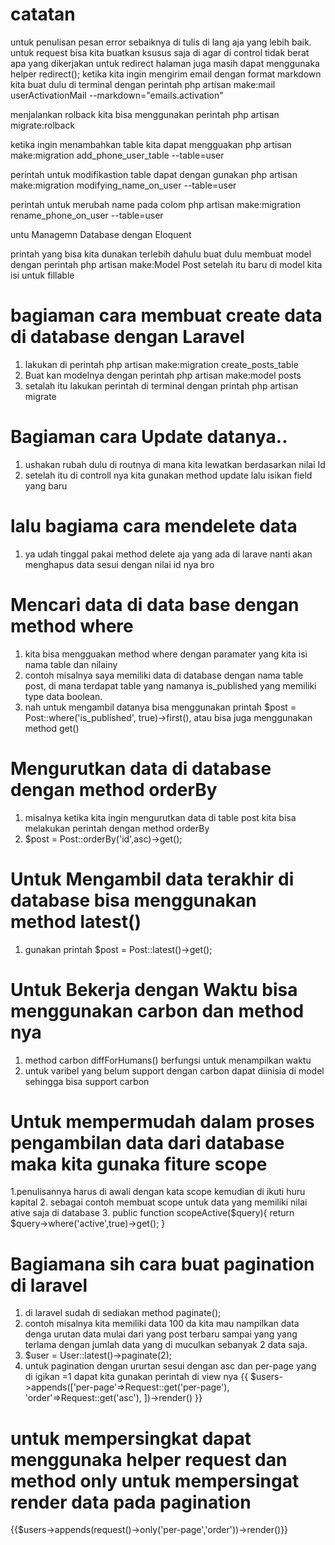 # catatan
untuk penulisan pesan error sebaiknya di tulis di lang aja yang lebih baik.
untuk request bisa kita buatkan ksusus saja di agar di control tidak berat apa yang dikerjakan
untuk redirect halaman juga masih dapat menggunaka  helper redirect();
ketika kita ingin mengirim email dengan format markdown kita buat dulu di terminal dengan perintah
php artisan make:mail userActivationMail --markdown="emails.activation"

menjalankan rolback kita bisa menggunakan perintah php artisan migrate:rolback

ketika ingin menambahkan table kita dapat mengguakan
php artisan make:migration add_phone_user_table --table=user

perintah untuk modifikastion table dapat dengan gunakan
php artisan make:migration modifying_name_on_user --table=user

perintah untuk merubah name pada colom
php artisan make:migration rename_phone_on_user --table=user

untu Managemn Database dengan Eloquent 

printah yang bisa kita dunakan terlebih dahulu buat dulu membuat model dengan perintah
php artisan make:Model Post
setelah itu baru di model kita isi untuk fillable

# bagiaman cara membuat create data di database dengan Laravel
 1. lakukan di perintah php artisan make:migration create_posts_table
 2. Buat kan modelnya dengan perintah php artisan make:model posts
 3. setalah itu lakukan perintah di terminal dengan printah php artisan migrate

 # Bagiaman cara Update datanya.. 
 1. ushakan rubah dulu di routnya di mana kita lewatkan berdasarkan nilai Id
 2. setelah itu di controll nya kita gunakan method update lalu isikan field yang baru
 # lalu bagiama cara mendelete data
 1. ya udah tinggal pakai method delete aja yang ada di larave nanti akan menghapus data sesui dengan nilai id nya bro

 # Mencari data di data base dengan method where
 1. kita bisa mengguakan method where dengan paramater yang kita isi nama table dan nilainy
 2. contoh misalnya saya memiliki data di database dengan nama table post, di mana terdapat table yang namanya is_published yang
 memiliki type data boolean.
 3. nah untuk mengambil datanya bisa menggunakan printah $post  = Post::where('is_published', true)->first(), atau bisa juga menggunakan method get()
 # Mengurutkan data di database dengan method orderBy
 1. misalnya ketika kita ingin mengurutkan data di table post kita bisa melakukan perintah dengan method orderBy
 2. $post = Post::orderBy('id',asc)->get();

 # Untuk Mengambil data terakhir di database bisa menggunakan method latest()
 1. gunakan printah $post = Post::latest()->get();

 # Untuk Bekerja dengan Waktu bisa menggunakan carbon dan method nya
 1. method carbon diffForHumans() berfungsi untuk menampilkan waktu
 2. untuk varibel yang belum support dengan carbon dapat diinisia di model sehingga bisa support carbon

 # Untuk mempermudah dalam proses pengambilan data dari database maka kita gunaka fiture scope
 1.penulisannya harus di awali dengan kata scope kemudian di ikuti huru kapital
 2. sebagai contoh membuat scope untuk data yang memiliki nilai ative saja di database
 3. public function scopeActive($query){
     return $query->where('active',true)->get();
 }

 # Bagiamana sih cara buat pagination di laravel
 1. di laravel sudah di sediakan method paginate();
 2. contoh misalnya kita memiliki data 100 da kita mau nampilkan data denga urutan data mulai dari yang post terbaru sampai yang yang terlama dengan jumlah data yang di muculkan sebanyak 2 data saja.
 3. $user = User::latest()->paginate(2);
 4. untuk pagination dengan ururtan sesui dengan asc dan per-page yang di igikan =1 dapat kita gunakan perintah di view nya  {{ $users->appends(['per-page'=>Request::get('per-page'),
                        'order'=>Request::get('asc'),
   ])->render() }}

# untuk mempersingkat dapat menggunaka  helper request dan method only untuk mempersingat render data pada pagination
 {{$users->appends(request()->only('per-page','order'))->render()}}







 



